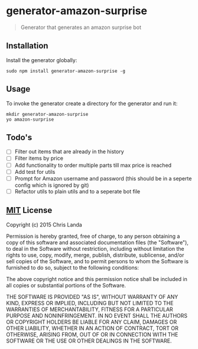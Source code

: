 # generator-amazon-surprise
>Generator that generates an amazon surprise bot

## Installation
Install the generator globally:

    sudo npm install generator-amazon-surprise -g

## Usage
To invoke the generator create a directory for the generator and run it:

    mkdir generator-amazon-surprise
    yo amazon-surprise

## Todo's
* [ ] Filter out items that are already in the history
* [ ] Filter items by price
* [ ] Add functionality to order multiple parts till max price is reached
* [ ] Add test for utils
* [ ] Prompt for Amazon username and password (this should be in a seperte config which is ignored by git)
* [ ] Refactor utils to plain utils and to a seperate bot file

## [MIT](https://opensource.org/licenses/MIT) License
Copyright (c) 2015 Chris Landa

Permission is hereby granted, free of charge, to any person obtaining a copy
of this software and associated documentation files (the "Software"), to deal
in the Software without restriction, including without limitation the rights
to use, copy, modify, merge, publish, distribute, sublicense, and/or sell
copies of the Software, and to permit persons to whom the Software is
furnished to do so, subject to the following conditions:

The above copyright notice and this permission notice shall be included in
all copies or substantial portions of the Software.

THE SOFTWARE IS PROVIDED "AS IS", WITHOUT WARRANTY OF ANY KIND, EXPRESS OR
IMPLIED, INCLUDING BUT NOT LIMITED TO THE WARRANTIES OF MERCHANTABILITY,
FITNESS FOR A PARTICULAR PURPOSE AND NONINFRINGEMENT.  IN NO EVENT SHALL THE
AUTHORS OR COPYRIGHT HOLDERS BE LIABLE FOR ANY CLAIM, DAMAGES OR OTHER
LIABILITY, WHETHER IN AN ACTION OF CONTRACT, TORT OR OTHERWISE, ARISING FROM,
OUT OF OR IN CONNECTION WITH THE SOFTWARE OR THE USE OR OTHER DEALINGS IN
THE SOFTWARE.
